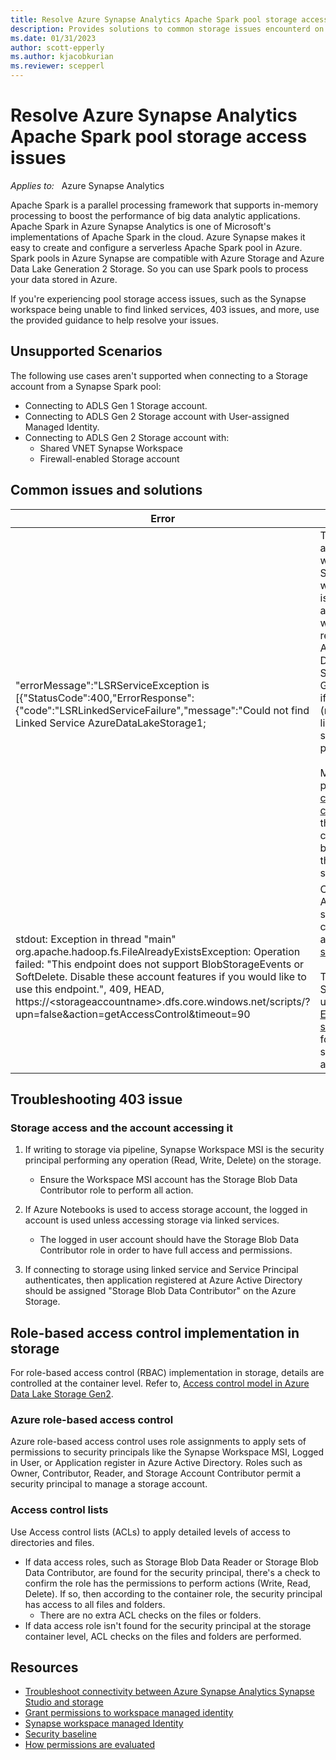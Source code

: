 ```yaml
---
title: Resolve Azure Synapse Analytics Apache Spark pool storage access issues
description: Provides solutions to common storage issues encounterd on Azure Synapse Analytics Apache Spark pools
ms.date: 01/31/2023
author: scott-epperly
ms.author: kjacobkurian
ms.reviewer: scepperl
---
```


# Resolve Azure Synapse Analytics Apache Spark pool storage access issues

_Applies to:_ &nbsp; Azure Synapse Analytics

Apache Spark is a parallel processing framework that supports in-memory processing to boost the performance of big data analytic applications. Apache Spark in Azure Synapse Analytics is one of Microsoft's implementations of Apache Spark in the cloud. Azure Synapse makes it easy to create and configure a serverless Apache Spark pool in Azure. Spark pools in Azure Synapse are compatible with Azure Storage and Azure Data Lake Generation 2 Storage. So you can use Spark pools to process your data stored in Azure.

If you're experiencing pool storage access issues, such as the Synapse workspace being unable to find linked services, 403 issues, and more, use the provided guidance to help resolve your issues.


## Unsupported Scenarios

The following use cases aren't supported when connecting to a Storage account from a Synapse Spark pool:

- Connecting to ADLS Gen 1 Storage account.  
- Connecting to ADLS Gen 2 Storage account with User-assigned Managed Identity.  
- Connecting to ADLS Gen 2 Storage account with:  
    - Shared VNET Synapse Workspace
    - Firewall-enabled Storage account

## Common issues and solutions

| Error | Solution|
|-------|---------|
|"errorMessage":"LSRServiceException is \[{\"StatusCode\":400,\"ErrorResponse\":{\"code\":\"LSRLinkedServiceFailure\",\"message\":\"Could not find Linked Service AzureDataLakeStorage1;| This error appears when a Synapse workspace is associated with a Git repository, Azure DevOps Services, or GitHub and if the artifact (notebook, linked service) isn't published. <br><br>Manually publish your [code changes](/azure/synapse-analytics/cicd/source-control#publish-code-changes) in the collaboration branch to the Synapse service |
| stdout: Exception in thread "main" org.apache.hadoop.fs.FileAlreadyExistsException: Operation failed: "This endpoint does not support BlobStorageEvents or SoftDelete. Disable these account features if you would like to use this endpoint.", 409, HEAD, https://\<storageaccountname\>.dfs.core.windows.net/scripts/?upn=false&action=getAccessControl&timeout=90| Confirm ADLS Gen 2 storage is configured as [primarily storage](/azure/synapse-analytics/security/how-to-grant-workspace-managed-identity-permissions#step-1-navigate-to-the-adls-gen2-storage-account-in-azure-portal).<br><br>To disable SoftDelete, uncheck [Enable blob soft delete](/azure/storage/blobs/soft-delete-blob-enable?tabs=azure-portal#enable-blob-soft-delete) for the storage account.|

## Troubleshooting 403 issue 

### Storage access and the account accessing it
    
1.  If writing to storage via pipeline, Synapse Workspace MSI is the security principal performing any operation (Read, Write, Delete) on the storage.
    -   Ensure the Workspace MSI account has the Storage Blob Data Contributor role to perform all action.  

1.  If Azure Notebooks is used to access storage account, the logged in account is used unless accessing storage via linked services.
    -   The logged in user account should have the Storage Blob Data Contributor role in order to have full access and permissions. 

1.  If connecting to storage using linked service and Service Principal authenticates, then application registered at Azure Active Directory should be assigned "Storage Blob Data Contributor" on the Azure Storage.

## Role-based access control implementation in storage
    
For role-based access control (RBAC) implementation in storage, details are controlled at the container level. Refer to, [Access control model in Azure Data Lake Storage Gen2](/azure/storage/blobs/data-lake-storage-access-control-model). 
 
### Azure role-based access control

Azure role-based access control uses role assignments to apply sets of permissions to security principals like the Synapse Workspace MSI, Logged in User, or Application register in Azure Active Directory. Roles such as Owner, Contributor, Reader, and Storage Account Contributor permit a security principal to manage a storage account.  

### Access control lists
    
Use Access control lists (ACLs) to apply detailed levels of access to directories and files.

- If data access roles, such as Storage Blob Data Reader or Storage Blob Data Contributor, are found for the security principal, there's a check to confirm the role has the permissions to perform actions (Write, Read, Delete). If so, then according to the container role, the security principal has access to all files and folders. 
  - There are no extra ACL checks on the files or folders.
- If data access role isn't found for the security principal at the storage container level, ACL checks on the files and folders are performed. 

## Resources

- [Troubleshoot connectivity between Azure Synapse Analytics Synapse Studio and storage](/azure/synapse-analytics/troubleshoot/troubleshoot-synapse-studio-and-storage-connectivity)
- [Grant permissions to workspace managed identity](/azure/synapse-analytics/security/how-to-grant-workspace-managed-identity-permissions)
- [Synapse workspace managed Identity](/azure/synapse-analytics/security/synapse-workspace-managed-identity)
- [Security baseline](/azure/synapse-analytics/security-baseline)
- [How permissions are evaluated](/azure/storage/blobs/data-lake-storage-access-control-model#how-permissions-are-evaluated)

